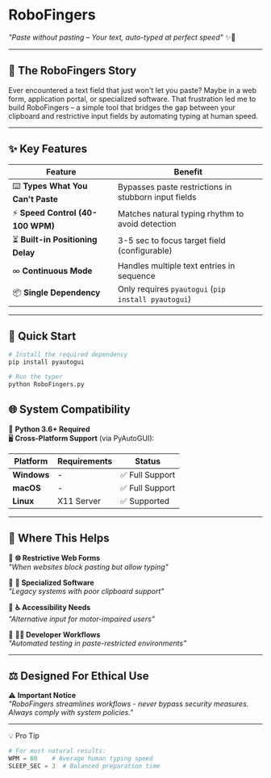 # RoboFingers  
*"Paste without pasting – Your text, auto-typed at perfect speed"* ✨🔡  

---

## 🚀 The RoboFingers Story  
Ever encountered a text field that just won't let you paste? Maybe in a web form, application portal, or specialized software. That frustration led me to build RoboFingers – a simple tool that bridges the gap between your clipboard and restrictive input fields by automating typing at human speed.  

---

## ✨ Key Features  

| Feature                | Benefit                                                                 |
|------------------------|-------------------------------------------------------------------------|
| ⌨️ **Types What You Can't Paste** | Bypasses paste restrictions in stubborn input fields                    |
| ⚡ **Speed Control (40-100 WPM)** | Matches natural typing rhythm to avoid detection                       |
| ⏳ **Built-in Positioning Delay** | 3-5 sec to focus target field (configurable)                           |
| ∞ **Continuous Mode**            | Handles multiple text entries in sequence                              |
| 📦 **Single Dependency**         | Only requires `pyautogui` (`pip install pyautogui`)                    |

---

## 🚀 Quick Start  
```bash
# Install the required dependency
pip install pyautogui

# Run the typer
python RoboFingers.py
```

## 🌐 System Compatibility  

🐍 **Python 3.6+ Required**  
🖥️ **Cross-Platform Support** (via PyAutoGUI):  

| Platform | Requirements | Status |  
|----------|--------------|--------|  
| **Windows** | - | ✅ Full Support |  
| **macOS** | - | ✅ Full Support |  
| **Linux** | X11 Server | ✅ Supported |  

---

## 🎯 Where This Helps  

🔹 **🌐 Restrictive Web Forms**  
   *"When websites block pasting but allow typing"*  

🔹 **💾 Specialized Software**  
   *"Legacy systems with poor clipboard support"*  

🔹 **♿ Accessibility Needs**  
   *"Alternative input for motor-impaired users"*  

🔹 **👨‍💻 Developer Workflows**  
   *"Automated testing in paste-restricted environments"*  

---

## ⚖️ Designed For Ethical Use  

⚠️ **Important Notice**  
*"RoboFingers streamlines workflows - never bypass security measures. Always comply with system policies."*  

---

💡 Pro Tip
```py
# For most natural results:
WPM = 60    # Average human typing speed
SLEEP_SEC = 3  # Balanced preparation time
```
